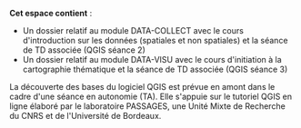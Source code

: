 **Cet espace contient** :

- Un dossier relatif au module DATA-COLLECT avec le cours d'introduction sur les données (spatiales et non spatiales) et la séance de TD associée (QGIS séance 2)
- Un dossier relatif au module DATA-VISU avec le cours  d'initiation à la cartographie thématique et la séance de TD associée (QGIS séance 3)

La découverte des bases du logiciel QGIS est prévue en amont dans le cadre d'une séance en autonomie (TA). Elle s'appuie sur le tutoriel QGIS en ligne élaboré par le laboratoire PASSAGES, une Unité Mixte de Recherche du CNRS et de l'Université de Bordeaux. 

